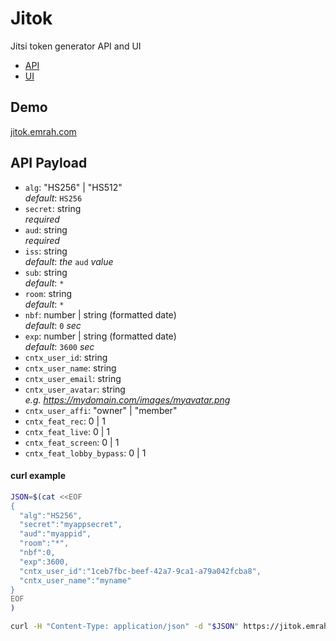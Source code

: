 # Jitok

Jitsi token generator API and UI

- [API](/api)
- [UI](/ui)

## Demo

[jitok.emrah.com](https://jitok.emrah.com/)

## API Payload

- `alg`: "HS256" | "HS512"
  \
  _default_: `HS256`
- `secret`: string
  \
  _required_
- `aud`: string
  \
  _required_
- `iss`: string
  \
  _default_: _the_ `aud` _value_
- `sub`: string
  \
  _default_: `*`
- `room`: string
  \
  _default_: `*`
- `nbf`: number | string (formatted date)
  \
  _default_: `0` _sec_
- `exp`: number | string (formatted date)
  \
  _default_: `3600` _sec_
- `cntx_user_id`: string
- `cntx_user_name`: string
- `cntx_user_email`: string
- `cntx_user_avatar`: string
  \
  _e.g. https://mydomain.com/images/myavatar.png_
- `cntx_user_affi`: "owner" | "member"
- `cntx_feat_rec`: 0 | 1
- `cntx_feat_live`: 0 | 1
- `cntx_feat_screen`: 0 | 1
- `cntx_feat_lobby_bypass`: 0 | 1

#### curl example

```bash
JSON=$(cat <<EOF
{
  "alg":"HS256",
  "secret":"myappsecret",
  "aud":"myappid",
  "room":"*",
  "nbf":0,
  "exp":3600,
  "cntx_user_id":"1ceb7fbc-beef-42a7-9ca1-a79a042fcba8",
  "cntx_user_name":"myname"
}
EOF
)

curl -H "Content-Type: application/json" -d "$JSON" https://jitok.emrah.com/api
```
